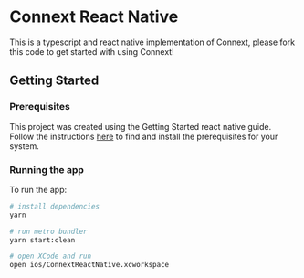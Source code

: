 # Connext React Native

This is a typescript and react native implementation of Connext, please fork this code to get started with using Connext!

## Getting Started

### Prerequisites

This project was created using the Getting Started react native guide. Follow the instructions [here](http://facebook.github.io/react-native/docs/getting-started) to find and install the prerequisites for your system.

### Running the app

To run the app:

```sh
# install dependencies
yarn

# run metro bundler
yarn start:clean

# open XCode and run
open ios/ConnextReactNative.xcworkspace
```
